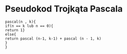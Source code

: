 # Pseudokod Trojkąta Pascala
```
pascal(n , k){
if(n == k lub n == 0){
return 1}
else{
return pascal (n-1, k-1) + pascal (n - 1, k)
}
}
```
